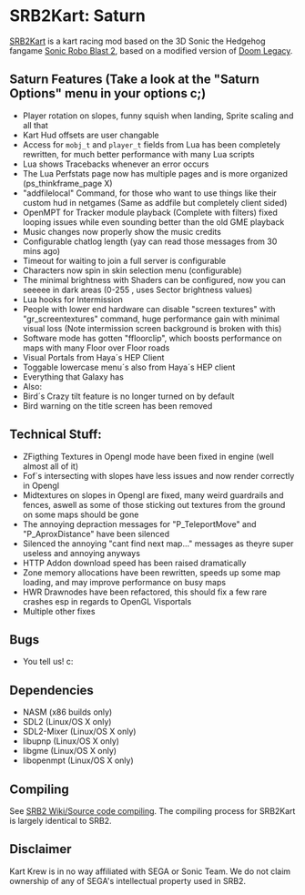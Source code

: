 # SRB2Kart: Saturn

[SRB2Kart](https://srb2.org/mods/) is a kart racing mod based on the 3D Sonic the Hedgehog fangame [Sonic Robo Blast 2](https://srb2.org/), based on a modified version of [Doom Legacy](http://doomlegacy.sourceforge.net/).

## Saturn Features (Take a look at the "Saturn Options" menu in your options c;)
- Player rotation on slopes, funny squish when landing, Sprite scaling and all that 
- Kart Hud offsets are user changable
- Access for `mobj_t` and `player_t` fields from Lua has been completely rewritten, for much better performance with many Lua scripts
- Lua shows Tracebacks whenever an error occurs
- The Lua Perfstats page now has multiple pages and is more organized (ps_thinkframe_page X)
- "addfilelocal" Command, for those who want to use things like their custom hud in netgames (Same as addfile but completely client sided)
- OpenMPT for Tracker module playback (Complete with filters) fixed looping issues while even sounding better than the old GME playback
- Music changes now properly show the music credits
- Configurable chatlog length (yay can read those messages from 30 mins ago)
- Timeout for waiting to join a full server is configurable
- Characters now spin in skin selection menu (configurable)
- The minimal brightness with Shaders can be configured, now you can seeeee in dark areas (0-255 , uses Sector brightness values)
- Lua hooks for Intermission
- People with lower end hardware can disable "screen textures" with "gr_screentextures" command, huge performance gain with minimal visual loss (Note intermission screen background is broken with this)
- Software mode has gotten "ffloorclip", which boosts performance on maps with many Floor over Floor roads
- Visual Portals from Haya´s HEP Client
- Toggable lowercase menu´s also from Haya´s HEP client
- Everything that Galaxy has
- Also:
- Bird´s Crazy tilt feature is no longer turned on by default
- Bird warning on the title screen has been removed

## Technical Stuff:

- ZFigthing Textures in Opengl mode have been fixed in engine (well almost all of it)
- Fof´s intersecting with slopes have less issues and now render correctly in Opengl
- Midtextures on slopes in Opengl are fixed, many weird guardrails and fences, aswell as some of those sticking out textures from the ground on some maps should be gone
- The annoying depraction messages for "P_TeleportMove" and "P_AproxDistance" have been silenced
- Silenced the annoying "cant find next map..." messages as theyre super useless and annoying anyways
- HTTP Addon download speed has been raised dramatically
- Zone memory allocations have been rewritten, speeds up some map loading, and may improve performance on busy maps
- HWR Drawnodes have been refactored, this should fix a few rare crashes esp in regards to OpenGL Visportals
- Multiple other fixes

## Bugs

- You tell us! c:

## Dependencies
- NASM (x86 builds only)
- SDL2 (Linux/OS X only)
- SDL2-Mixer (Linux/OS X only)
- libupnp (Linux/OS X only)
- libgme (Linux/OS X only)
- libopenmpt (Linux/OS X only)

## Compiling

See [SRB2 Wiki/Source code compiling](http://wiki.srb2.org/wiki/Source_code_compiling). The compiling process for SRB2Kart is largely identical to SRB2.

## Disclaimer
Kart Krew is in no way affiliated with SEGA or Sonic Team. We do not claim ownership of any of SEGA's intellectual property used in SRB2.
